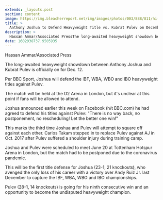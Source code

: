 ```yaml
--- 
extends: _layouts.post 
section: content 
image: https://img.bleacherreport.net/img/images/photos/003/888/811/hi-res-56d5938f2d010726092c8fb31abf8f48_crop_exact.jpg?w=1200&h=1200&q=75 
title: > 
  Anthony Joshua to Defend Heavyweight Title vs. Kubrat Pulev on December 12 
description: > 
  Hassan Ammar/Associated PressThe long-awaited heavyweight showdown between Anthony Joshua and Kubrat Pulev is officially on for Dec. 12.Per BBC Sport, Joshua will defend the IBF, WBA, WBO and IBO heavyweight titles against Pulev.This marks the third time Joshua and Pulev will attempt to square off against each other.Carlos Takam stepped in to replace Pulev against AJ in Oct. 2017 after Pulev suffered a shoulder injury during training camp.Pulev (28-1, 14 knockouts) is going for his ninth consecutive win and an opportunity to become the undisputed heavyweight champion. 
date: 1602938737.9505935 
--- 
```

Hassan Ammar/Associated Press

The long-awaited heavyweight showdown between Anthony Joshua and Kubrat Pulev is officially on for Dec. 12.

Per BBC Sport, Joshua will defend the IBF, WBA, WBO and IBO heavyweight titles against Pulev.

The match will be held at the O2 Arena in London, but it's unclear at this point if fans will be allowed to attend.

Joshua announced earlier this week on Facebook (h/t BBC.com) he had agreed to defend his titles against Pulev: "There is no way back, no postponement, no rescheduling! Let the better one win!"

This marks the third time Joshua and Pulev will attempt to square off against each other. Carlos Takam stepped in to replace Pulev against AJ in Oct. 2017 after Pulev suffered a shoulder injury during training camp.

Joshua and Pulev were scheduled to meet June 20 at Tottenham Hotspur Arena in London, but the match had to be postponed due to the coronavirus pandemic.

This will be the first title defense for Joshua (23-1, 21 knockouts), who avenged the only loss of his career with a victory over Andy Ruiz Jr. last December to capture the IBF, WBA, WBO and IBO championships.

Pulev (28-1, 14 knockouts) is going for his ninth consecutive win and an opportunity to become the undisputed heavyweight champion.